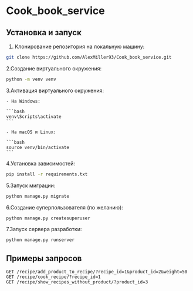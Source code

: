 # Cook_book_service

## Установка и запуск

1. Клонирование репозитория на локальную машину:

```bash
git clone https://github.com/AlexMiller93/Cook_book_service.git
```

2.Создание виртуального окружения:

```bash
python -m venv venv
```

3.Активация виртуального окружения:

    - На Windows:

    ```bash
    venv\Scripts\activate
    ```

    - На macOS и Linux:

    ```bash
    source venv/bin/activate
    ```

4.Установка зависимостей:

```bash
pip install -r requirements.txt
```

5.Запуск миграции:

```bash
python manage.py migrate
```

6.Создание суперпользователя (по желанию):

```bash
python manage.py createsuperuser
```

7.Запуск сервера разработки:

```bash
python manage.py runserver
```

## Примеры запросов

```
GET /recipe/add_product_to_recipe/?recipe_id=1&product_id=2&weight=50
GET /recipe/cook_recipe/?recipe_id=1
GET /recipe/show_recipes_without_product/?product_id=3

```
